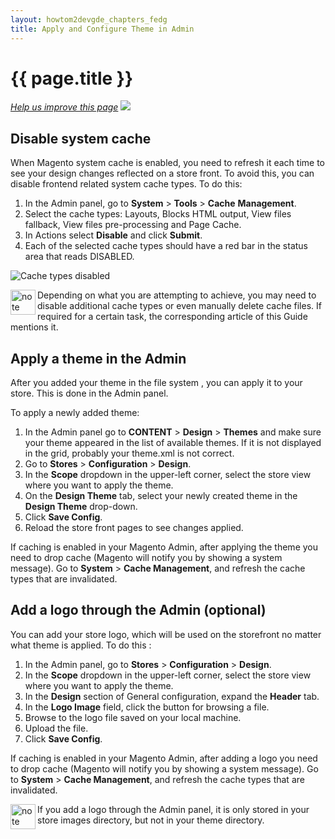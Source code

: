 ```yaml
---
layout: howtom2devgde_chapters_fedg
title: Apply and Configure Theme in Admin
---
```


<h1 id="theme-apply">{{ page.title }}</h1>

<p><a href="{{ site.githuburl }}frontend-dev-guide/themes/theme-apply.md" target="_blank"><em>Help us improve this page</em></a>&nbsp;<img src="{{ site.baseurl }}common/images/newWindow.gif"/></p>

<h2 id="theme-apply-apply">Disable system cache</h2>

When Magento system cache is enabled, you need to refresh it each time to see your design changes reflected on a store front. To avoid this, you can disable frontend related system cache types. 
To do this:

1. In the Admin panel, go to **System** > **Tools** > **Cache** **Management**. 
2. Select the cache types: Layouts, Blocks HTML output, View files fallback, View files pre-processing and Page Cache.
2. In Actions select **Disable** and click **Submit**. 
3. Each of the selected cache types should have a red bar in the status area that reads DISABLED.
<p><img src="{{ site.baseurl }}common/images/cache.png" alt="Cache types disabled"></p>

<div class="bs-callout bs-callout-info" id="info">
  <img src="{{ site.baseurl }}common/images/icon_note.png" alt="note" align="left" width="40" />
<span class="glyphicon-class">
<p>Depending on what you are attempting to achieve, you may need to disable additional cache types or even manually delete cache files. If required for a certain task, the corresponding article of this Guide mentions it.</p></span>
</div>


<h2 id="theme-apply-apply">Apply a theme in the Admin</h2>
After you added your theme in the file system <!--ADDLINK -->, you can apply it to your store. This is done in the Admin panel. 

To apply a newly added theme:

1. In the Admin panel go to **CONTENT** > **Design** > **Themes** and make sure your theme appeared in the list of available themes. If it is not displayed in the grid, probably your theme.xml is not correct. 
2. Go to **Stores** > **Configuration** > **Design**.
3. In the **Scope** dropdown in the upper-left corner, select the store view where you want to apply the theme.
4. On the **Design Theme** tab, select your newly created theme in the **Design Theme** drop-down.
5. Click **Save Config**.
6. Reload the store front pages to see changes applied.

If caching is enabled in your Magento Admin, after applying the theme you need to drop cache (Magento will notify you by showing a system message). Go to **System** > **Cache Management**, and refresh the cache types that are invalidated.
<!--ADDLINK-->

<h2 id="theme-apply-logo">Add a logo through the Admin (optional)</h2>
You can add your store logo, which will be used on the storefront no matter what theme is applied. To do this :

1. In the Admin panel, go to **Stores** > **Configuration** > **Design**.
2. In the **Scope** dropdown in the upper-left corner, select the store view where you want to apply the theme.
3. In the **Design** section of General configuration, expand the **Header** tab.
4. In the **Logo Image** field, click the button for browsing a file.
5. Browse to the logo file saved on your local machine.
6. Upload the file.
7. Click **Save Config**.

If caching is enabled in your Magento Admin, after adding a logo you need to drop cache (Magento will notify you by showing a system message). Go to <b>System</b> > <b>Cache Management</b>, and refresh the cache types that are invalidated.
<!--ADDLINK-->

<div class="bs-callout bs-callout-info" id="info">
  <img src="{{ site.baseurl }}common/images/icon_note.png" alt="note" align="left" width="40" />
<span class="glyphicon-class">
<p>If you add a logo through the Admin panel, it is only stored in your store images directory, but not in your theme directory.</p></span>
</div>

